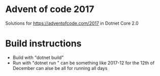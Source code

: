 # Advent of code 2017
Solutions for https://adventofcode.com/2017 in Dotnet Core 2.0

# Build instructions
- Build with "dotnet build"
- Run with "dotnet run <day>"
  <day> can be something like 2017-12 for the 12th of December
  <day> can alse be all for running all days

